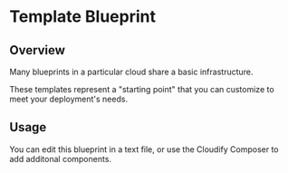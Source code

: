 # Template Blueprint

## Overview

Many blueprints in a particular cloud share a basic infrastructure.

These templates represent a "starting point" that you can customize to meet your deployment's needs.

## Usage

You can edit this blueprint in a text file, or use the Cloudify Composer to add additonal components.
